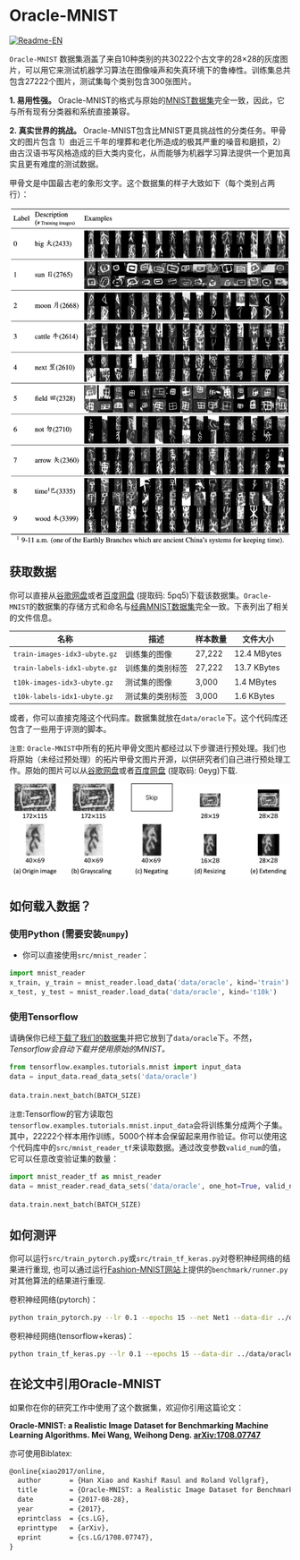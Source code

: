 # Oracle-MNIST

[![Readme-EN](https://img.shields.io/badge/README-English-green.svg)](README.md)

`Oracle-MNIST` 数据集涵盖了来自10种类别的共30222个古文字的28×28的灰度图片，可以用它来测试机器学习算法在图像噪声和失真环境下的鲁棒性。训练集总共包含27222个图片，测试集每个类别包含300张图片。

**1. 易用性强。** Oracle-MNIST的格式与原始的[MNIST数据集](http://yann.lecun.com/exdb/mnist/)完全一致，因此，它与所有现有分类器和系统直接兼容。

**2. 真实世界的挑战。** Oracle-MNIST包含比MNIST更具挑战性的分类任务。甲骨文的图片包含 1）由近三千年的埋葬和老化所造成的极其严重的噪音和磨损，2）由古汉语书写风格造成的巨大类内变化，从而能够为机器学习算法提供一个更加真实且更有难度的测试数据。

甲骨文是中国最古老的象形文字。这个数据集的样子大致如下（每个类别占两行）：

<div align=center>
<img src="https://raw.githubusercontent.com/wm-bupt/images/main/oracle-mnist.png" width="800">
</div>

## 获取数据

你可以直接从[谷歌网盘](http://fashion-mnist.s3-website.eu-central-1.amazonaws.com/train-images-idx3-ubyte.gz)或者[百度网盘](https://pan.baidu.com/s/1HXbr-23ib4aISOQKXy3HzQ) (提取码: 5pq5)下载该数据集。`Oracle-MNIST`的数据集的存储方式和命名与[经典MNIST数据集](http://yann.lecun.com/exdb/mnist/)完全一致。下表列出了相关的文件信息。

| 名称  | 描述 | 样本数量 | 文件大小 |
| --- | --- |--- | --- |
| `train-images-idx3-ubyte.gz`  | 训练集的图像  | 27,222|12.4 MBytes | 
| `train-labels-idx1-ubyte.gz`  | 训练集的类别标签  |27,222|13.7 KBytes |
| `t10k-images-idx3-ubyte.gz`  | 测试集的图像  | 3,000|1.4 MBytes |
| `t10k-labels-idx1-ubyte.gz`  | 测试集的类别标签  | 3,000| 1.6 KBytes |

或者，你可以直接克隆这个代码库。数据集就放在`data/oracle`下。这个代码库还包含了一些用于评测的脚本。

`注意`: `Oracle-MNIST`中所有的拓片甲骨文图片都经过以下步骤进行预处理。我们也将原始（未经过预处理）的拓片甲骨文图片开源，以供研究者们自己进行预处理工作。原始的图片可以从[谷歌网盘](http://fashion-mnist.s3-website.eu-central-1.amazonaws.com/train-images-idx3-ubyte.gz)或者[百度网盘](https://pan.baidu.com/s/1b2CyTbOyqsFWedpFtOLG8w) (提取码: 0eyg)下载.

<div align=center>
<img src="https://raw.githubusercontent.com/wm-bupt/images/main/convert.png" width="700">
</div>

## 如何载入数据？

### 使用Python (需要安装`numpy`)
- 你可以直接使用`src/mnist_reader`：
```python
import mnist_reader
x_train, y_train = mnist_reader.load_data('data/oracle', kind='train')
x_test, y_test = mnist_reader.load_data('data/oracle', kind='t10k')
```

### 使用Tensorflow
请确保你已经[下载了我们的数据集](#获取数据)并把它放到了`data/oracle`下。不然， *Tensorflow会自动下载并使用原始的MNIST。*

```python
from tensorflow.examples.tutorials.mnist import input_data
data = input_data.read_data_sets('data/oracle')

data.train.next_batch(BATCH_SIZE)
```
`注意`:Tensorflow的官方读取包`tensorflow.examples.tutorials.mnist.input_data`会将训练集分成两个子集。其中，22222个样本用作训练，5000个样本会保留起来用作验证。你可以使用这个代码库中的`src/mnist_reader_tf`来读取数据。通过改变参数`valid_num`的值，它可以任意改变验证集的数量：
```python
import mnist_reader_tf as mnist_reader
data = mnist_reader.read_data_sets('data/oracle', one_hot=True, valid_num=0)

data.train.next_batch(BATCH_SIZE)
```

## 如何测评

你可以运行`src/train_pytorch.py`或`src/train_tf_keras.py`对卷积神经网络的结果进行重现, 也可以通过运行[Fashion-MNIST网站](https://github.com/zalandoresearch/fashion-mnist/tree/master/benchmark)上提供的`benchmark/runner.py`对其他算法的结果进行重现.

卷积神经网络(pytorch)：
```bash
python train_pytorch.py --lr 0.1 --epochs 15 --net Net1 --data-dir ../data/oracle/
```

卷积神经网络(tensorflow+keras)：
```bash
python train_tf_keras.py --lr 0.1 --epochs 15 --data-dir ../data/oracle/
```

## 在论文中引用Oracle-MNIST
如果你在你的研究工作中使用了这个数据集，欢迎你引用这篇论文：

**Oracle-MNIST: a Realistic Image Dataset for Benchmarking Machine Learning Algorithms. Mei Wang, Weihong Deng. [arXiv:1708.07747](http://arxiv.org/abs/1708.07747)**

亦可使用Biblatex:
```latex
@online{xiao2017/online,
  author       = {Han Xiao and Kashif Rasul and Roland Vollgraf},
  title        = {Oracle-MNIST: a Realistic Image Dataset for Benchmarking Machine Learning Algorithms},
  date         = {2017-08-28},
  year         = {2017},
  eprintclass  = {cs.LG},
  eprinttype   = {arXiv},
  eprint       = {cs.LG/1708.07747},
}
```
